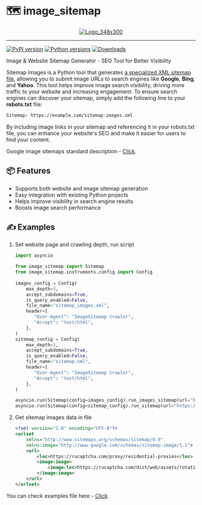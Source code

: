 # 🗺️ image_sitemap

<div align="center">
    <a href="https://vyjava.xyz/dashboard/image/e38067e4-7204-4e80-ad2b-d318b07320ac">
        <img alt="Logo_348x300" src="https://s.vyjava.xyz/files/2025/08-August/07/e38067e4/Logo_348x300_.png">
    </a>
</div>

<hr>

[![PyPI version](https://badge.fury.io/py/image-sitemap.svg)](https://badge.fury.io/py/image-sitemap)
[![Python versions](https://img.shields.io/pypi/pyversions/image-sitemap.svg?logo=python&logoColor=FBE072)](https://badge.fury.io/py/image-sitemap)
[![Downloads](https://static.pepy.tech/badge/image-sitemap/month)](https://pepy.tech/project/image-sitemap)

Image & Website Sitemap Generator - SEO Tool for Better Visibility

Sitemap Images is a Python tool that generates [a specialized XML sitemap file](./example_sitemap_images.xml),
allowing you to submit image URLs to search engines like **Google**, **Bing**, and **Yahoo**.
This tool helps improve image search visibility, driving more traffic to your website and increasing engagement.
To ensure search engines can discover your sitemap, simply add the following line to your **robots.txt** file:
```txt
Sitemap: https://example.com/sitemap-images.xml
```
By including image links in your sitemap and referencing it in your robots.txt file, you can enhance your website's SEO and make it easier for users to find your content.

Google image sitemaps standard description - [Click](https://developers.google.com/search/docs/crawling-indexing/sitemaps/image-sitemaps).

## 📦 Features

- Supports both website and image sitemap generation  
- Easy integration with existing Python projects  
- Helps improve visibility in search engine results  
- Boosts image search performance

## ✍️ Examples

1. Set website page and crawling depth, run script
    ```python
    import asyncio
    
    from image_sitemap import Sitemap
    from image_sitemap.instruments.config import Config
      
    images_config = Config(
        max_depth=3,
        accept_subdomains=True,
        is_query_enabled=False,
        file_name="sitemap_images.xml",
        header={
           "User-Agent": "ImageSitemap Crawler",
           "Accept": "text/html",
        },
    )
    sitemap_config = Config(
        max_depth=3,
        accept_subdomains=True,
        is_query_enabled=False,
        file_name="sitemap.xml",
        header={
           "User-Agent": "ImageSitemap Crawler",
           "Accept": "text/html",
        },
    )
    
    asyncio.run(Sitemap(config=images_config).run_images_sitemap(url="https://rucaptcha.com/"))
    asyncio.run(Sitemap(config=sitemap_config).run_sitemap(url="https://rucaptcha.com/"))
    ```
2. Get sitemap images data in file 
    ```xml
    <?xml version="1.0" encoding="UTF-8"?>
    <urlset
        xmlns="http://www.sitemaps.org/schemas/sitemap/0.9"
        xmlns:image="http://www.google.com/schemas/sitemap-image/1.1">
        <url>
            <loc>https://rucaptcha.com/proxy/residential-proxies</loc>
            <image:image>
                <image:loc>https://rucaptcha.com/dist/web/assets/rotating-residential-proxies-NEVfEVLW.svg</image:loc>
            </image:image>
        </url>
    </urlset>
    ```

You can check examples file here - [Click](./example_sitemap_images.xml).
